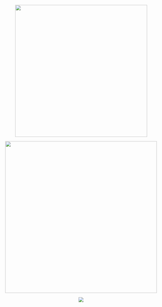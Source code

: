 <p align="center">
<img width="435" src="https://readme-typing-svg.demolab.com/?font=&weight=300&size=15&duration=7000&pause=1000&color=d3f2de&center=true&vCenter=true&multiline=true&repeat=false&width=435&lines=O…宿命は産声を上げる"
</p>

<p align="center">
<img width=500 src="[https://files.catbox.moe/d4nble.png](https://files.catbox.moe/3ln3o9.jpg)"
</p>

<p align="center">
<img src="https://readme-typing-svg.demolab.com/?font=&weight=300&size=15&duration=1&pause=1000&color=d3f2de&center=true&vCenter=true&repeat=false&width=435&lines=matching with beloved ♡ feel free to interact w me!"
</p>
